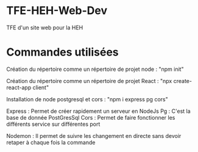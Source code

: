# TFE-HEH-Web-Dev

TFE d'un site web pour la HEH


# Commandes utilisées

Création du répertoire comme un répertoire de projet node : "npm init"

Création du répertoire comme un répertoire de projet React : "npx create-react-app client"

Installation de node postgresql et cors : "npm i express pg cors"

Express : Permet de créer rapidement un serveur en NodeJs
Pg : C'est la base de donnée PostGresSql
Cors : Permet de faire fonctionner les différents service sur différentes port

Nodemon : Il permet de suivre les changement en directe sans devoir retaper à chaque fois la commande